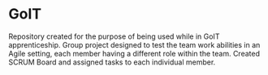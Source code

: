 # GoIT
Repository created for the purpose of being used while in GoIT apprenticeship. 
Group project designed to test the team work abilities in an Agile setting, each member having a different role within the team.
Created SCRUM Board and assigned tasks to each individual member.

